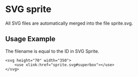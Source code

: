 # SVG sprite

All SVG files are automatically merged into the file sprite.svg.

## Usage Example

The filename is equal to the ID in SVG Sprite.

```
<svg height="70" width="350">
    <use xlink:href="sprite.svg#superbox"></use>
</svg>
```

